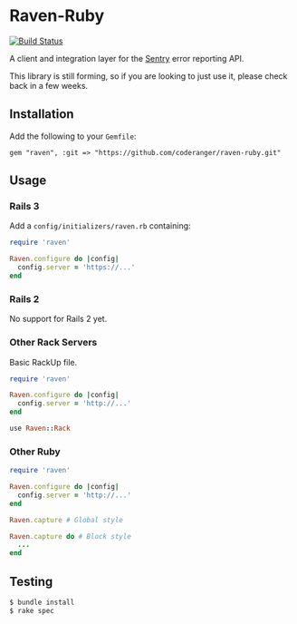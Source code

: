 # Raven-Ruby

[![Build Status](https://secure.travis-ci.org/coderanger/raven-ruby.png?branch=master)](http://travis-ci.org/coderanger/raven-ruby)

A client and integration layer for the [Sentry](https://github.com/dcramer/sentry) error reporting API.

This library is still forming, so if you are looking to just use it, please check back in a few weeks.

## Installation

Add the following to your `Gemfile`:

    gem "raven", :git => "https://github.com/coderanger/raven-ruby.git"

## Usage

### Rails 3

Add a `config/initializers/raven.rb` containing:

```ruby
require 'raven'

Raven.configure do |config|
  config.server = 'https://...'
end
```

### Rails 2

No support for Rails 2 yet.

### Other Rack Servers

Basic RackUp file.

```ruby
require 'raven'

Raven.configure do |config|
  config.server = 'http://...'
end

use Raven::Rack
```

### Other Ruby

```ruby
require 'raven'

Raven.configure do |config|
  config.server = 'http://...'
end

Raven.capture # Global style

Raven.capture do # Block style
  ...
end
```

## Testing

```bash
$ bundle install
$ rake spec
```

